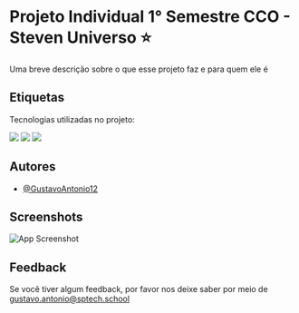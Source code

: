

# Projeto Individual 1° Semestre CCO - Steven Universo ⭐

Uma breve descrição sobre o que esse projeto faz e para quem ele é

## Etiquetas

Tecnologias utilizadas no projeto:

<div>
<img src ="https://img.shields.io/badge/JavaScript-F7DF1E?style=for-the-badge&logo=javascript&logoColor=black">
<img src ="https://img.shields.io/badge/HTML5-E34F26?style=for-the-badge&logo=html5&logoColor=white">
<img src ="https://img.shields.io/badge/CSS3-1572B6?style=for-the-badge&logo=css3&logoColor=white">
</div>

## Autores

- [@GustavoAntonio12](https://www.github.com/GustavoAntonio12)


## Screenshots

![App Screenshot](https://i.imgur.com/gUvCqGX.png)


## Feedback

Se você tiver algum feedback, por favor nos deixe saber por meio de gustavo.antonio@sptech.school


